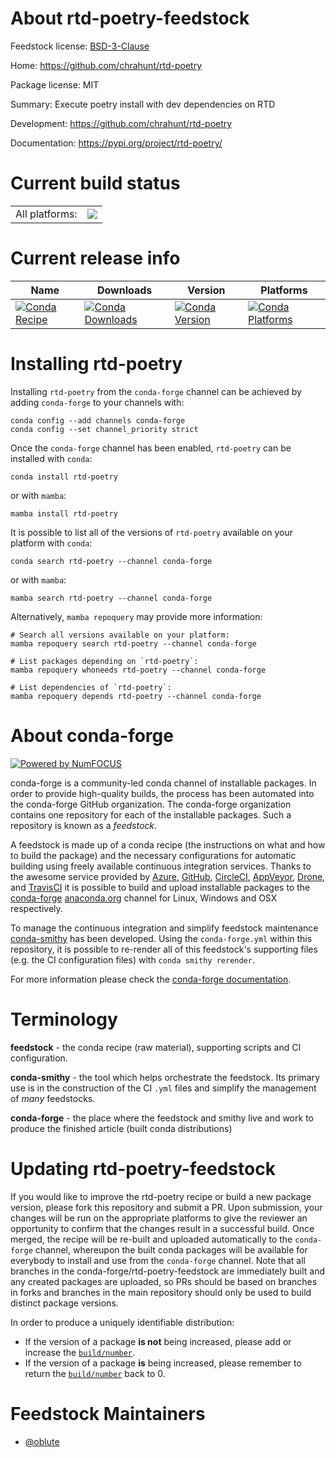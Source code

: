 About rtd-poetry-feedstock
==========================

Feedstock license: [BSD-3-Clause](https://github.com/conda-forge/rtd-poetry-feedstock/blob/main/LICENSE.txt)

Home: https://github.com/chrahunt/rtd-poetry

Package license: MIT

Summary: Execute poetry install with dev dependencies on RTD

Development: https://github.com/chrahunt/rtd-poetry

Documentation: https://pypi.org/project/rtd-poetry/

Current build status
====================


<table><tr><td>All platforms:</td>
    <td>
      <a href="https://dev.azure.com/conda-forge/feedstock-builds/_build/latest?definitionId=12474&branchName=main">
        <img src="https://dev.azure.com/conda-forge/feedstock-builds/_apis/build/status/rtd-poetry-feedstock?branchName=main">
      </a>
    </td>
  </tr>
</table>

Current release info
====================

| Name | Downloads | Version | Platforms |
| --- | --- | --- | --- |
| [![Conda Recipe](https://img.shields.io/badge/recipe-rtd--poetry-green.svg)](https://anaconda.org/conda-forge/rtd-poetry) | [![Conda Downloads](https://img.shields.io/conda/dn/conda-forge/rtd-poetry.svg)](https://anaconda.org/conda-forge/rtd-poetry) | [![Conda Version](https://img.shields.io/conda/vn/conda-forge/rtd-poetry.svg)](https://anaconda.org/conda-forge/rtd-poetry) | [![Conda Platforms](https://img.shields.io/conda/pn/conda-forge/rtd-poetry.svg)](https://anaconda.org/conda-forge/rtd-poetry) |

Installing rtd-poetry
=====================

Installing `rtd-poetry` from the `conda-forge` channel can be achieved by adding `conda-forge` to your channels with:

```
conda config --add channels conda-forge
conda config --set channel_priority strict
```

Once the `conda-forge` channel has been enabled, `rtd-poetry` can be installed with `conda`:

```
conda install rtd-poetry
```

or with `mamba`:

```
mamba install rtd-poetry
```

It is possible to list all of the versions of `rtd-poetry` available on your platform with `conda`:

```
conda search rtd-poetry --channel conda-forge
```

or with `mamba`:

```
mamba search rtd-poetry --channel conda-forge
```

Alternatively, `mamba repoquery` may provide more information:

```
# Search all versions available on your platform:
mamba repoquery search rtd-poetry --channel conda-forge

# List packages depending on `rtd-poetry`:
mamba repoquery whoneeds rtd-poetry --channel conda-forge

# List dependencies of `rtd-poetry`:
mamba repoquery depends rtd-poetry --channel conda-forge
```


About conda-forge
=================

[![Powered by
NumFOCUS](https://img.shields.io/badge/powered%20by-NumFOCUS-orange.svg?style=flat&colorA=E1523D&colorB=007D8A)](https://numfocus.org)

conda-forge is a community-led conda channel of installable packages.
In order to provide high-quality builds, the process has been automated into the
conda-forge GitHub organization. The conda-forge organization contains one repository
for each of the installable packages. Such a repository is known as a *feedstock*.

A feedstock is made up of a conda recipe (the instructions on what and how to build
the package) and the necessary configurations for automatic building using freely
available continuous integration services. Thanks to the awesome service provided by
[Azure](https://azure.microsoft.com/en-us/services/devops/), [GitHub](https://github.com/),
[CircleCI](https://circleci.com/), [AppVeyor](https://www.appveyor.com/),
[Drone](https://cloud.drone.io/welcome), and [TravisCI](https://travis-ci.com/)
it is possible to build and upload installable packages to the
[conda-forge](https://anaconda.org/conda-forge) [anaconda.org](https://anaconda.org/)
channel for Linux, Windows and OSX respectively.

To manage the continuous integration and simplify feedstock maintenance
[conda-smithy](https://github.com/conda-forge/conda-smithy) has been developed.
Using the ``conda-forge.yml`` within this repository, it is possible to re-render all of
this feedstock's supporting files (e.g. the CI configuration files) with ``conda smithy rerender``.

For more information please check the [conda-forge documentation](https://conda-forge.org/docs/).

Terminology
===========

**feedstock** - the conda recipe (raw material), supporting scripts and CI configuration.

**conda-smithy** - the tool which helps orchestrate the feedstock.
                   Its primary use is in the construction of the CI ``.yml`` files
                   and simplify the management of *many* feedstocks.

**conda-forge** - the place where the feedstock and smithy live and work to
                  produce the finished article (built conda distributions)


Updating rtd-poetry-feedstock
=============================

If you would like to improve the rtd-poetry recipe or build a new
package version, please fork this repository and submit a PR. Upon submission,
your changes will be run on the appropriate platforms to give the reviewer an
opportunity to confirm that the changes result in a successful build. Once
merged, the recipe will be re-built and uploaded automatically to the
`conda-forge` channel, whereupon the built conda packages will be available for
everybody to install and use from the `conda-forge` channel.
Note that all branches in the conda-forge/rtd-poetry-feedstock are
immediately built and any created packages are uploaded, so PRs should be based
on branches in forks and branches in the main repository should only be used to
build distinct package versions.

In order to produce a uniquely identifiable distribution:
 * If the version of a package **is not** being increased, please add or increase
   the [``build/number``](https://docs.conda.io/projects/conda-build/en/latest/resources/define-metadata.html#build-number-and-string).
 * If the version of a package **is** being increased, please remember to return
   the [``build/number``](https://docs.conda.io/projects/conda-build/en/latest/resources/define-metadata.html#build-number-and-string)
   back to 0.

Feedstock Maintainers
=====================

* [@oblute](https://github.com/oblute/)

